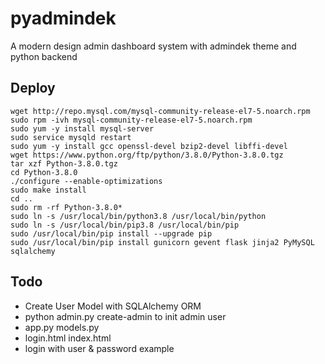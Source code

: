 # pyadmindek
A modern design admin dashboard system with admindek theme and python backend

## Deploy
```
wget http://repo.mysql.com/mysql-community-release-el7-5.noarch.rpm
sudo rpm -ivh mysql-community-release-el7-5.noarch.rpm
sudo yum -y install mysql-server
sudo service mysqld restart
sudo yum -y install gcc openssl-devel bzip2-devel libffi-devel
wget https://www.python.org/ftp/python/3.8.0/Python-3.8.0.tgz
tar xzf Python-3.8.0.tgz
cd Python-3.8.0
./configure --enable-optimizations
sudo make install
cd ..
sudo rm -rf Python-3.8.0*
sudo ln -s /usr/local/bin/python3.8 /usr/local/bin/python
sudo ln -s /usr/local/bin/pip3.8 /usr/local/bin/pip
sudo /usr/local/bin/pip install --upgrade pip
sudo /usr/local/bin/pip install gunicorn gevent flask jinja2 PyMySQL sqlalchemy 
```

## Todo
* Create User Model with SQLAlchemy ORM
* python admin.py create-admin to init admin user
* app.py models.py
* login.html index.html
* login with user & password example
 